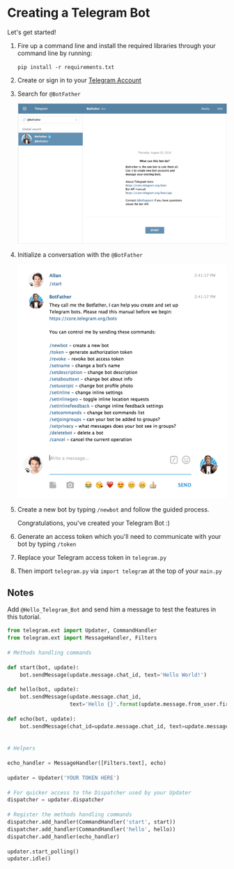 # Creating a Telegram Bot

Let's get started!

1. Fire up a command line and install the required libraries through your command line by running:

	`pip install -r requirements.txt`

2. Create or sign in to your [Telegram Account](https://web.telegram.org/)

3. Search for `@BotFather`

	![Search for @BotFather](demo/botfather_conversation.png "Search for @BotFather")

4. Initialize a conversation with the `@BotFather`

	![Initialize Conversation with BotFather](demo/botfather_init.png "Initialize Conversation with BotFather")
	
5. Create a new bot by typing `/newbot` and follow the guided process.

	Congratulations, you've created your Telegram Bot :) 

6. Generate an access token which you'll need to communicate with your bot by typing `/token`

7. Replace your Telegram access token in `telegram.py`

8. Then import `telegram.py` via `import telegram` at the top of your `main.py`

## Notes

Add `@Hello_Telegram_Bot` and send him a message to test the features in this tutorial.


```python
from telegram.ext import Updater, CommandHandler
from telegram.ext import MessageHandler, Filters

# Methods handling commands

def start(bot, update):
    bot.sendMessage(update.message.chat_id, text='Hello World!')

def hello(bot, update):
    bot.sendMessage(update.message.chat_id,
                    text='Hello {}'.format(update.message.from_user.first_name))

def echo(bot, update):
    bot.sendMessage(chat_id=update.message.chat_id, text=update.message.text)


# Helpers

echo_handler = MessageHandler([Filters.text], echo)

updater = Updater('YOUR TOKEN HERE')

# For quicker access to the Dispatcher used by your Updater
dispatcher = updater.dispatcher

# Register the methods handling commands
dispatcher.add_handler(CommandHandler('start', start))
dispatcher.add_handler(CommandHandler('hello', hello))
dispatcher.add_handler(echo_handler)

updater.start_polling()
updater.idle()
```